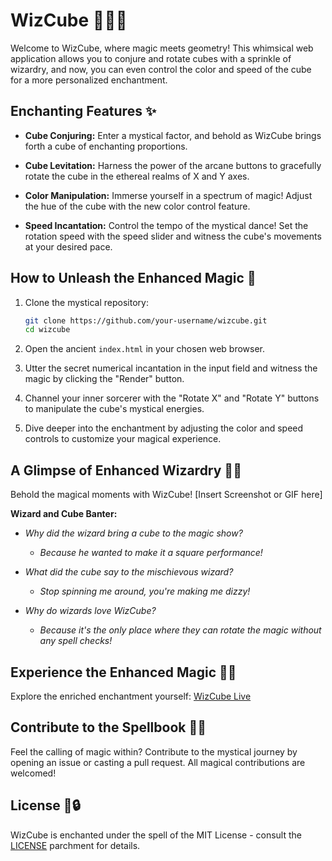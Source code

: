 # WizCube 🧙‍♂️🧊

Welcome to WizCube, where magic meets geometry! This whimsical web application allows you to conjure and rotate cubes with a sprinkle of wizardry, and now, you can even control the color and speed of the cube for a more personalized enchantment.

## Enchanting Features ✨

- **Cube Conjuring:** Enter a mystical factor, and behold as WizCube brings forth a cube of enchanting proportions.

- **Cube Levitation:** Harness the power of the arcane buttons to gracefully rotate the cube in the ethereal realms of X and Y axes.

- **Color Manipulation:** Immerse yourself in a spectrum of magic! Adjust the hue of the cube with the new color control feature.

- **Speed Incantation:** Control the tempo of the mystical dance! Set the rotation speed with the speed slider and witness the cube's movements at your desired pace.

## How to Unleash the Enhanced Magic 🌟

1. Clone the mystical repository:

    ```bash
    git clone https://github.com/your-username/wizcube.git
    cd wizcube
    ```

2. Open the ancient `index.html` in your chosen web browser.

3. Utter the secret numerical incantation in the input field and witness the magic by clicking the "Render" button.

4. Channel your inner sorcerer with the "Rotate X" and "Rotate Y" buttons to manipulate the cube's mystical energies.

5. Dive deeper into the enchantment by adjusting the color and speed controls to customize your magical experience.

## A Glimpse of Enhanced Wizardry 🎩✨

Behold the magical moments with WizCube! [Insert Screenshot or GIF here]

**Wizard and Cube Banter:**

- *Why did the wizard bring a cube to the magic show?*
  - *Because he wanted to make it a square performance!*

- *What did the cube say to the mischievous wizard?*
  - *Stop spinning me around, you're making me dizzy!*

- *Why do wizards love WizCube?*
  - *Because it's the only place where they can rotate the magic without any spell checks!*

## Experience the Enhanced Magic 🌈🌀

Explore the enriched enchantment yourself: [WizCube Live](https://samuelkodehode.github.io/wizCube/)

## Contribute to the Spellbook 📜🔗

Feel the calling of magic within? Contribute to the mystical journey by opening an issue or casting a pull request. All magical contributions are welcomed!

## License 📃🔒

WizCube is enchanted under the spell of the MIT License - consult the [LICENSE](LICENSE) parchment for details.

